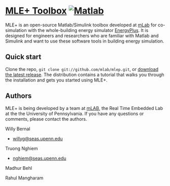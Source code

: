 [MLE+ Toolbox](http://twitter.github.com/bootstrap) [![Matlab](https://secure.travis-ci.org/twitter/bootstrap.png)](http://travis-ci.org/twitter/bootstrap)
=================


MLE+ is an open-source Matlab/Simulink toolbox developed at [mLab](http://mlab.seas.upenn.edu) for co-simulation with the
whole-building energy simulator [EnergyPlus](http://apps1.eere.energy.gov/buildings/energyplus/). It is designed for engineers
and researchers who are familiar with Matlab and Simulink and want to use
these software tools in building energy simulation.





Quick start
-----------


Clone the repo, `git clone git://github.com/mlab/mlep.git`, or [download the latest release](https://github.com/mlab/mlep/zipball/master).
The distribution contains a tutorial that walks you through the installation and gets you started using MLE+. 



Authors
-----------

MLE+ is being developed by a team at [mLAB](http://mlab.seas.upenn.edu/), the Real Time Embedded Lab at the the University of Pennsylvania. 
If you have any questions or comments, please contact the authors. 

Willy Bernal 
- willyg@seas.upenn.edu

Truong Nghiem
- nghiem@seas.upenn.edu

Madhur Behl

Rahul Mangharam






